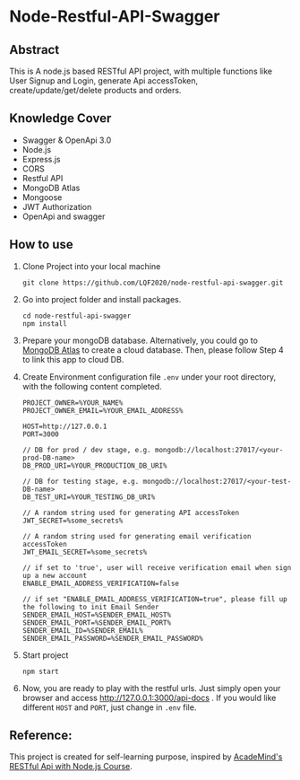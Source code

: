 # Node-Restful-API-Swagger

## Abstract

This is A node.js based RESTful API project, with multiple functions like User Signup and Login, generate Api accessToken, create/update/get/delete products and orders.

## Knowledge Cover

-   Swagger & OpenApi 3.0
-   Node.js
-   Express.js
-   CORS
-   Restful API
-   MongoDB Atlas
-   Mongoose
-   JWT Authorization
-   OpenApi and swagger

## How to use

1. Clone Project into your local machine

    ```
    git clone https://github.com/LQF2020/node-restful-api-swagger.git
    ```

2. Go into project folder and install packages.

    ```
    cd node-restful-api-swagger
    npm install
    ```

3. Prepare your mongoDB database. Alternatively, you could go to [MongoDB Atlas](https://www.mongodb.com/cloud/atlas) to create a cloud database. Then, please follow Step 4 to link this app to cloud DB.

4. Create Environment configuration file `.env` under your root directory, with the following content completed.

    ```
    PROJECT_OWNER=%YOUR_NAME%
    PROJECT_OWNER_EMAIL=%YOUR_EMAIL_ADDRESS%

    HOST=http://127.0.0.1
    PORT=3000

    // DB for prod / dev stage, e.g. mongodb://localhost:27017/<your-prod-DB-name>
    DB_PROD_URI=%YOUR_PRODUCTION_DB_URI%

    // DB for testing stage, e.g. mongodb://localhost:27017/<your-test-DB-name>
    DB_TEST_URI=%YOUR_TESTING_DB_URI%

    // A random string used for generating API accessToken
    JWT_SECRET=%some_secrets%

    // A random string used for generating email verification accessToken
    JWT_EMAIL_SECRET=%some_secrets%

    // if set to 'true', user will receive verification email when sign up a new account
    ENABLE_EMAIL_ADDRESS_VERIFICATION=false

    // if set "ENABLE_EMAIL_ADDRESS_VERIFICATION=true", please fill up the following to init Email Sender
    SENDER_EMAIL_HOST=%SENDER_EMAIL_HOST%
    SENDER_EMAIL_PORT=%SENDER_EMAIL_PORT%
    SENDER_EMAIL_ID=%SENDER_EMAIL%
    SENDER_EMAIL_PASSWORD=%SENDER_EMAIL_PASSWORD%

    ```

5. Start project

    ```
    npm start
    ```

6. Now, you are ready to play with the restful urls. Just simply open your browser and access http://127.0.0.1:3000/api-docs . If you would like different `HOST` and `PORT`, just change in `.env` file.

## Reference:

This project is created for self-learning purpose, inspired by [AcadeMind's RESTful Api with Node.js Course](https://www.youtube.com/watch?v=0oXYLzuucwE&list=PL55RiY5tL51q4D-B63KBnygU6opNPFk_q&index=1).
